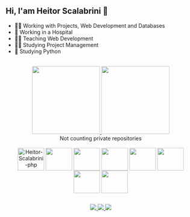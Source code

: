 ## Hi, I'am Heitor Scalabrini 👋

 - 👨‍💻 Working with Projects, Web Development and Databases
 - 🏥 Working in a Hospital
 - 👨‍🏫 Teaching Web Development
 - 👨‍🎓 Studying Project Management
 - 🐍 Studying Python
  
 <br>

<div align = "center">
  <a href="https://github.com/heitorsam">
   <img height = "180em" src = "https://github-readme-stats.vercel.app/api?username=heitorsam&show_icons=true&theme=dracula&include_all_commits=true&count_private=true" />
   <img height = "180em" src = "https://github-readme-stats.vercel.app/api/top-langs/?username=heitorsam&layout=compact&langs_count=7&theme=dracula&include_all_commits=true" />
  </a>
  </br> Not counting private repositories
</div>


 <div align = "center"> <br>
  <img  align = "center" alt = "Heitor-Scalabrini-php" height = "60" width = "70" src = "https://cdn.jsdelivr.net/gh/devicons/devicon/icons/php/php-original.svg" />
  <link rel="stylesheet" href="https://cdn.jsdelivr.net/gh/devicons/devicon@v2.14.0/devicon.min.css">
  <img  align = "center" alt = ""Heitor-Scalabrini-HTML" height = "60" width = "70" src = "https://cdn.jsdelivr.net/gh/devicons/devicon/icons/html5/html5-original-wordmark.svg" />
  <img  align = "center" alt = ""Heitor-Scalabrini-CSS" height = "60" width = "70" src = "https://cdn.jsdelivr.net/gh/devicons/devicon/icons/css3/css3-original-wordmark.svg" />
  <img  align = "center" alt = ""Heitor-Scalabrini-Bootstrap" height = "60" width = "70" src = "https://cdn.jsdelivr.net/gh/devicons/devicon/icons/bootstrap/bootstrap-plain-wordmark.svg" />
  <img  align = "center" alt = ""Heitor-Scalabrini-Bootstrap" height = "60" width = "70" src = "https://cdn.jsdelivr.net/gh/devicons/devicon/icons/photoshop/photoshop-plain.svg" />
  <img  align = "center" alt = ""Heitor-Scalabrini-JS" height = "60" width = "70" src = "https://cdn.jsdelivr.net/gh/devicons/devicon/icons/javascript/javascript-plain.svg" />
  <img  align = "center" alt = ""Heitor-Scalabrini-C" height = "60" width = "70" src = "https://cdn.jsdelivr.net/gh/devicons/devicon/icons/csharp/csharp-original.svg" />
  <img  align = "center" alt = ""Heitor-Scalabrini-Oracle" height = "60" width = "70" src = "https://cdn.jsdelivr.net/gh/devicons/devicon/icons/oracle/oracle-original.svg" />
  
</div>
  
  ##
  
  <div align = "center"> 
  <a href="mailto:scalabrinih@gmail.com" target="_blank"> <img src = "https://img.shields.io/badge/Gmail-D14836?style=for-the-badge&logo=gmail&logoColor=white"> </a>
  <a href="https://www.linkedin.com/in/heitor-scalabrini-sampaio-629b932a" target="_blank"> <img src = "https://img.shields.io/badge/LinkedIn-0077B5?style=for-the-badge&logo=linkedin&logoColor=white"> </a>
  <a href="https://pt.stackoverflow.com/users/176220/heitor-scalabrini" target="_blank"> <img src = "https://img.shields.io/badge/stack%20overflow-FE7A16?logo=stack-overflow&logoColor=white&style=for-the-badge"> </a>  
 </div>
